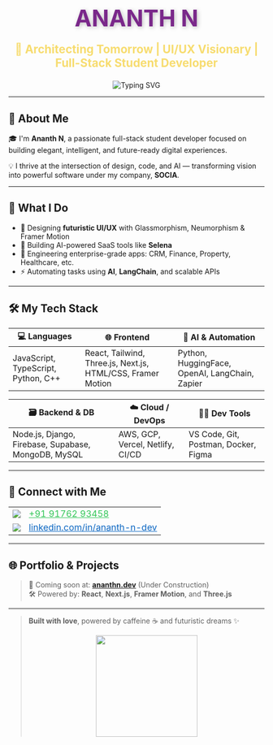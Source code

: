 <h1 align="center" style="color:#7A288A; font-size: 3.2em; font-weight: bold; text-shadow: 2px 2px 8px rgba(0,0,0,0.25);">
  ANANTH N
</h1>

<h3 align="center" style="color:#F7DC6F; font-size: 1.6em; margin-top: -10px;">
  🚀 Architecting Tomorrow | UI/UX Visionary | Full-Stack Student Developer
</h3>

<p align="center">
  <img src="https://readme-typing-svg.demolab.com?font=Fira+Code&size=22&duration=3000&pause=1000&color=34C759&center=true&vCenter=true&width=500&lines=Elite+Developer;Creative+UI%2FUX+Designer;Open+Source+Lover;AI+Engineer+in+Progress" alt="Typing SVG" />
</p>

---

## 💎 About Me

🎓 I'm <strong>Ananth N</strong>, a passionate full-stack student developer focused on building elegant, intelligent, and future-ready digital experiences.

💡 I thrive at the intersection of design, code, and AI — transforming vision into powerful software under my company, <strong>SOCIA</strong>.

---

## 🚀 What I Do

- 🎨 Designing **futuristic UI/UX** with Glassmorphism, Neumorphism & Framer Motion  
- 🧠 Building AI-powered SaaS tools like <strong>Selena</strong>  
- 💼 Engineering enterprise-grade apps: CRM, Finance, Property, Healthcare, etc.  
- ⚡ Automating tasks using **AI**, **LangChain**, and scalable APIs  

---

## 🛠️ My Tech Stack

| 💻 Languages | 🌐 Frontend | 🧠 AI & Automation |
|-------------|-------------|-------------------|
| JavaScript, TypeScript, Python, C++ | React, Tailwind, Three.js, Next.js, HTML/CSS, Framer Motion | Python, HuggingFace, OpenAI, LangChain, Zapier |

| 🗃️ Backend & DB | ☁️ Cloud / DevOps | 🧑‍💻 Dev Tools |
|------------------|------------------|----------------|
| Node.js, Django, Firebase, Supabase, MongoDB, MySQL | AWS, GCP, Vercel, Netlify, CI/CD | VS Code, Git, Postman, Docker, Figma |

---

## 📱 Connect with Me

<table align="center">
  <tr>
    <td><img src="https://img.icons8.com/color/48/000000/whatsapp--v1.png"/></td>
    <td><a href="https://wa.me/919176293458" target="_blank" style="color:#34C759; font-size: 1.1em;">+91 91762 93458</a></td>
  </tr>
  <tr>
    <td><img src="https://img.icons8.com/color/48/000000/linkedin.png"/></td>
    <td><a href="https://www.linkedin.com/in/ananth-n-dev" target="_blank" style="color:#0A66C2; font-size: 1.1em;">linkedin.com/in/ananth-n-dev</a></td>
  </tr>
</table>

---

## 🌐 Portfolio & Projects

> 🔗 Coming soon at: **[ananthn.dev](https://ananthn.dev)** (Under Construction)  
> 🛠️ Powered by: **React**, **Next.js**, **Framer Motion**, and **Three.js**  

---

> **Built with love**, powered by caffeine ☕ and futuristic dreams ✨  
> <p align="center"><img src="https://media.giphy.com/media/13HgwGsXF0aiGY/giphy.gif" width="200" /></p>


